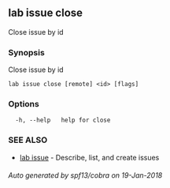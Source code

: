 ## lab issue close

Close issue by id

### Synopsis


Close issue by id

```
lab issue close [remote] <id> [flags]
```

### Options

```
  -h, --help   help for close
```

### SEE ALSO
* [lab issue](lab_issue.md)	 - Describe, list, and create issues

###### Auto generated by spf13/cobra on 19-Jan-2018

